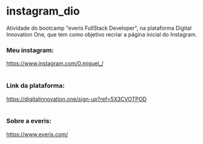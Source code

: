# instagram_dio
Atividade do bootcamp "everis FullStack Developer", na plataforma Digital Innovation One, que tem como objetivo recriar a página inicial do Instagram.

### Meu instagram: <br/>
https://www.instagram.com/0.miguel_/ <br/>
<br/>
### Link da plataforma:  <br/>
https://digitalinnovation.one/sign-up?ref=5X3CVOTPOD  <br/>
<br/>
### Sobre a everis:     <br/> 
https://www.everis.com/<br/>
